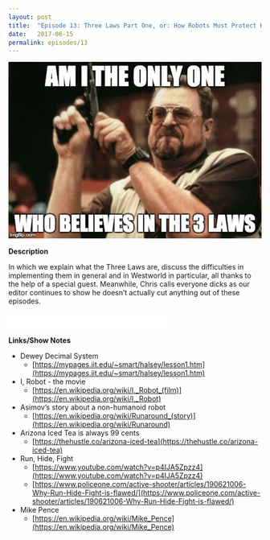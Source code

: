 ```yaml
---
layout: post
title:  "Episode 13: Three Laws Part One, or: How Robots Must Protect Humankind (Except Joe)"
date:   2017-06-15
permalink: episodes/13
---
```


<img src="/img/episode_13.jpg" alt="OSHA" width="700">

**Description**

In which we explain what the Three Laws are, discuss the difficulties in implementing them in general and in Westworld in particular, all thanks to the help of a special guest.  Meanwhile, Chris calls everyone dicks as our editor continues to show he doesn’t actually cut anything out of these episodes.

<iframe style="border: none" src="//html5-player.libsyn.com/embed/episode/id/5446373/height/50/width/640/theme/standard-mini/autonext/no/thumbnail/no/autoplay/no/preload/no/no_addthis/no/direction/backward/" height="30" width="320" scrolling="no"  allowfullscreen webkitallowfullscreen mozallowfullscreen oallowfullscreen msallowfullscreen></iframe>

**Links/Show Notes**

* Dewey Decimal System
   * [https://mypages.iit.edu/~smart/halsey/lesson1.htm](https://mypages.iit.edu/~smart/halsey/lesson1.htm)
* I, Robot - the movie
   * [https://en.wikipedia.org/wiki/I,_Robot_(film)](https://en.wikipedia.org/wiki/I,_Robot)
* Asimov’s story about a non-humanoid robot
   * [https://en.wikipedia.org/wiki/Runaround_(story)](https://en.wikipedia.org/wiki/Runaround)
* Arizona Iced Tea is always 99 cents
   * [https://thehustle.co/arizona-iced-tea](https://thehustle.co/arizona-iced-tea)
* Run, Hide, Fight
   * [https://www.youtube.com/watch?v=p4IJA5Zpzz4](https://www.youtube.com/watch?v=p4IJA5Zpzz4)
   * [https://www.policeone.com/active-shooter/articles/190621006-Why-Run-Hide-Fight-is-flawed/](https://www.policeone.com/active-shooter/articles/190621006-Why-Run-Hide-Fight-is-flawed/)
* Mike Pence
   * [https://en.wikipedia.org/wiki/Mike_Pence](https://en.wikipedia.org/wiki/Mike_Pence) 
